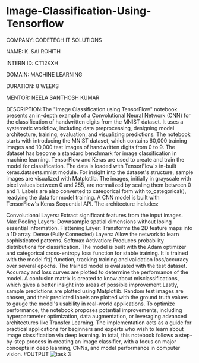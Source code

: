# Image-Classification-Using-Tensorflow
COMPANY: CODETECH IT SOLUTIONS

NAME: K. SAI ROHITH

INTERN ID: CT12KXH

DOMAIN: MACHINE LEARNING

DURATION: 8 WEEKS

MENTOR: NEELA SANTHOSH KUMAR

DESCRIPTION:The "Image Classification using TensorFlow" notebook presents an in-depth example of a Convolutional Neural Network (CNN) for the classification of handwritten digits from the MNIST dataset. It uses a systematic workflow, including data preprocessing, designing model architecture, training, evaluation, and visualizing predictions. The notebook starts with introducing the MNIST dataset, which contains 60,000 training images and 10,000 test images of handwritten digits from 0 to 9. The dataset has become a standard benchmark for image classification in machine learning. TensorFlow and Keras are used to create and train the model for classification. The data is loaded with TensorFlow's in-built keras.datasets.mnist module. For insight into the dataset's structure, sample images are visualized with Matplotlib. The images, initially in grayscale with pixel values between 0 and 255, are normalized by scaling them between 0 and 1. Labels are also converted to categorical form with to_categorical(), readying the data for model training. A CNN model is built with TensorFlow's Keras Sequential API. The architecture includes:

Convolutional Layers: Extract significant features from the input images.
Max Pooling Layers: Downsample spatial dimensions without losing essential information.
Flattening Layer: Transforms the 2D feature maps into a 1D array.
Dense (Fully Connected) Layers: Allow the network to learn sophisticated patterns.
Softmax Activation: Produces probability distributions for classification. The model is built with the Adam optimizer and categorical cross-entropy loss function for stable training. It is trained with the model.fit() function, tracking training and validation loss/accuracy over several epochs. The trained model is evaluated with the test dataset. Accuracy and loss curves are plotted to determine the performance of the model. A confusion matrix is created to know about misclassifications, which gives a better insight into areas of possible improvement.Lastly, sample predictions are plotted using Matplotlib. Random test images are chosen, and their predicted labels are plotted with the ground truth values to gauge the model's usability in real-world applications. To optimize performance, the notebook proposes potential improvements, including hyperparameter optimization, data augmentation, or leveraging advanced architectures like Transfer Learning. The implementation acts as a guide for practical applications for beginners and experts who wish to learn about image classification via deep learning. In total, this notebook follows a step-by-step process in creating an image classifier, with a focus on major concepts in deep learning, CNNs, and model performance in computer vision.
#OUTPUT
![task 3](https://github.com/user-attachments/assets/91821a16-55e6-4dcf-a7ab-b015680a12ff)
